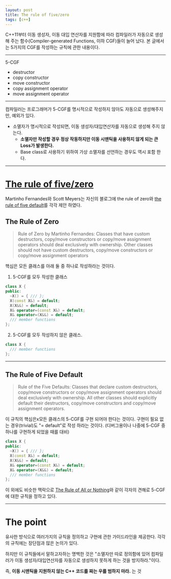 ```yaml
---
layout: post
title: The rule of five/zero
tags: [c++]
---
```


C++11부터 이동 생성자, 이동 대입 연산자를 지원함에 따라 컴파일러가 자동으로 생성해 주는 함수(Compiler-generated Functions, 이하 CGF)들이 늘어 났다. 본 글에서는 5가지의 CGF를 작성하는 규칙에 관한 내용이다.

---

5-CGF
- destructor
- copy constructor
- move constructor
- copy assignment operator
- move assignment operator

---

컴파일러는 프로그래머가 5-CGF를 명시적으로 작성하지 않아도 자동으로 생성해주지만, 예외가 있다.
- 소멸자가 명시적으로 작성되면, 이동 생성자/대입연산자를 자동으로 생성해 주지 않는다.
	- **소멸자만 작성할 경우 정상 작동하지만 이동 시맨틱을 사용하지 않게 되는 큰 Loss가 발생한다.**
	- Base class로 사용하기 위하여 가상 소멸자를 선언하는 경우도 역시 포함 한다.

---

# [The rule of five/zero](https://en.cppreference.com/w/cpp/language/rule_of_three)

Martinho Fernandes와 Scott Meyers는 자신의 블로그에 the rule of zero와 [the rule of five default](http://scottmeyers.blogspot.com/2014/03/a-concern-about-rule-of-zero.html)를 각각 제안 하였다.

## The Rule of Zero
> Rule of Zero by Martinho Fernandes: Classes that have custom destructors, copy/move constructors or copy/move assignment operators should deal exclusively with ownership. Other classes should not have custom destructors, copy/move constructors or copy/move assignment operators

핵심은 모든 클래스를 아래 둘 중 하나로 작성하라는 것이다.

1. 5-CGF를 모두 작성한 클래스  

```cpp
class X {
public:
  ~X() = { /// };
  X(const X&) = default;
  X(X&&) = default;
  X& operator=(const X&) = default;
  X& operator=(X&&) = default;
  /// member functions
};
```

2. 5-CGF를 모두 작성하지 않은 클래스.
```cpp
class X {
  /// member functions
};
```

---

## The Rule of Five Default

> Rule of the Five Defaults: Classes that declare custom destructors, copy/move constructors or copy/move assignment operators should deal exclusively with ownership. All other classes should explicitly default their destructors, copy/move constructors and copy/move assignment operators.

이 규칙의 핵심은x모든 클래스의 5-CGF를 구현 되어야 한다는 것이다. 구현이 필요 없는 경우(trivial)도 "= default"로 작성 하라는 것이다. (디버그용이나 나중에 5-CGF 중 하나를 구현하게 되었을 때를 대비)  

```cpp
class X {
public:
  ~X() = { /// };
  X(const X&) = default;
  X(X&&) = default;
  X& operator=(const X&) = default;
  X& operator=(X&&) = default;
  /// member functions
};
```

이 외에도 비슷한 맥락으로 [The Rule of All or Nothing](https://arne-mertz.de/2015/02/the-rule-of-zero-revisited-the-rule-of-all-or-nothing/)와 같이 각자의 견해로 5-CGF에 대한 규칙을 정하고 있다.

---

# The point
유사한 방식으로 여러가지의 규칙을 정의하고 구현에 관한 가이드라인을 제공한다. 각각의 규칙에는 장단점과 많은 논의가 있다.

하지만 이 규칙들에서 말하고자하는 명백한 것은 "소멸자만 따로 정의함에 있어 컴파일러가 이동 생성자/대입연산자를 자동으로 생성하지 못하게 하는 것을 방지하라."이다.

즉, **이동 시맨틱을 지원하지 않는 C++ 코드를 짜는 우를 범하지 마라.** 는 것
